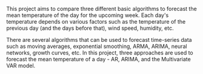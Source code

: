 
This project aims to compare three different basic algorithms to forecast the mean temperature of the
day for the upcoming week. Each day's temperature depends on various factors such as the temperature of the
previous day (and the days before that), wind speed, humidity, etc. 

There are several algorithms that can be used to forecast time-series data such as moving averages,
exponential smoothing, ARMA, ARIMA, neural networks, growth curves, etc. In this project,
three approaches are used to forecast the mean temperature of a day - AR, ARIMA, and the
Multivariate VAR model.
